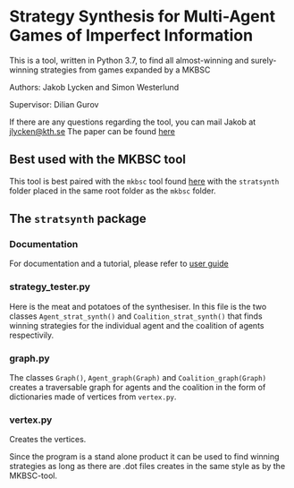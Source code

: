 # Strategy Synthesis for Multi-Agent Games of Imperfect Information
This is a tool, written in Python 3.7, to find all almost-winning and surely-winning strategies from games expanded by a MKBSC

Authors: Jakob Lycken and Simon Westerlund

Supervisor: Dilian Gurov

If there are any questions regarding the tool, you can mail Jakob at jlycken@kth.se
The paper can be found [here](http://www.diva-portal.org/smash/record.jsf?dswid=656&pid=diva2%3A1570274&c=1&searchType=SIMPLE&language=en&query=jakob+lycken&af=%5B%5D&aq=%5B%5B%5D%5D&aq2=%5B%5B%5D%5D&aqe=%5B%5D&noOfRows=50&sortOrder=author_sort_asc&sortOrder2=title_sort_asc&onlyFullText=false&sf=all)
## Best used with the MKBSC tool
This tool is best paired with the `mkbsc` tool found [here](https://github.com/HelmerNylen/mkbsc) with the `stratsynth` folder placed in the same root folder as the `mkbsc` folder.


## The `stratsynth` package

### Documentation
For documentation and a tutorial, please refer to [user guide](stratsynth/README.md)

### strategy_tester.py
 Here is the meat and potatoes of the synthesiser. In this file is the two classes `Agent_strat_synth()` and `Coalition_strat_synth()` that finds winning strategies for the individual agent and the coalition of agents respectivily.
### graph.py 
The classes `Graph()`, `Agent_graph(Graph)` and `Coalition_graph(Graph)` creates a traversable graph for agents and the coalition in the form of dictionaries made of vertices from `vertex.py`.
### vertex.py
Creates the vertices.

Since the program is a stand alone product it can be used to find winning strategies as long as there are .dot files creates in the same style as by the MKBSC-tool. 
